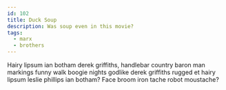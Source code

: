 ```yaml
---
id: 102
title: Duck Soup
description: Was soup even in this movie?
tags:
  - marx
  - brothers
---
```


Hairy lipsum ian botham derek griffiths, handlebar country baron man markings funny walk boogie nights godlike derek griffiths rugged et hairy lipsum leslie phillips ian botham? Face broom iron tache robot moustache?
